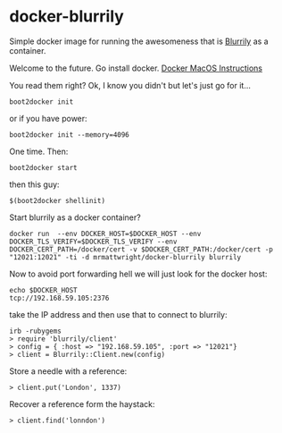 # docker-blurrily
Simple docker image for running the awesomeness that is [Blurrily](https://github.com/mezis/blurrily) as a container. 


Welcome to the future. Go install docker. [Docker MacOS Instructions](https://docs.docker.com/installation/mac/)

You read them right? Ok, I know you didn't but let's just go for it...
```
boot2docker init
```
or if you have power:
```
boot2docker init --memory=4096
```
One time. Then:
```
boot2docker start
```
then this guy:
```
$(boot2docker shellinit)
```

Start blurrily as a docker container? 
```
docker run  --env DOCKER_HOST=$DOCKER_HOST --env DOCKER_TLS_VERIFY=$DOCKER_TLS_VERIFY --env DOCKER_CERT_PATH=/docker/cert -v $DOCKER_CERT_PATH:/docker/cert -p "12021:12021" -ti -d mrmattwright/docker-blurrily blurrily
```

Now to avoid port forwarding hell we will just look for the docker host:
```
echo $DOCKER_HOST
tcp://192.168.59.105:2376
```
take the IP address and then use that to connect to blurrily:
```
irb -rubygems
> require 'blurrily/client'
> config = { :host => "192.168.59.105", :port => "12021"}
> client = Blurrily::Client.new(config)
```
Store a needle with a reference:
```
> client.put('London', 1337)
```
Recover a reference form the haystack:
```
> client.find('lonndon')
```
